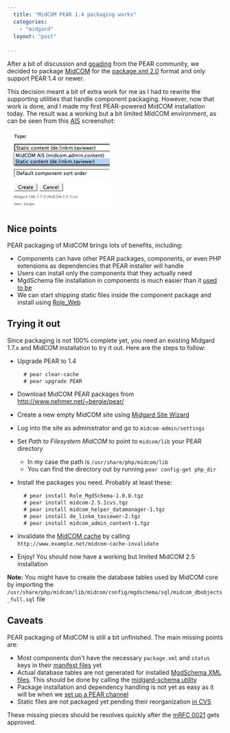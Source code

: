 ```yaml
---
  title: "MidCOM PEAR 1.4 packaging works"
  categories: 
    - "midgard"
  layout: "post"

---
```

After a bit of discussion and [goading][6] from the PEAR community, we decided to package [MidCOM][7] for the [package.xml 2.0][8] format and only support PEAR 1.4 or newer.

This decision meant a bit of extra work for me as I had to rewrite the supporting utilities that handle component packaging. However, now that work is done, and I made my first PEAR-powered MidCOM installation today. The result was a working but a bit limited MidCOM environment, as can be seen from this [AIS][12] screenshot:

![Component selector in AIS](/files/pear-packaged-ais.jpg)

## Nice points

PEAR packaging of MidCOM brings lots of benefits, including:

* Components can have other PEAR packages, components, or even PHP extensions as dependencies that PEAR installer will handle
* Users can install only the components that they actually need
* MgdSchema file installation in components is much easier than it [used to be][9]
* We can start shipping static files inside the component package and install using [Role_Web][10]

## Trying it out

Since packaging is not 100% complete yet, you need an existing Midgard 1.7.x and MidCOM installation to try it out. Here are the steps to follow:

* Upgrade PEAR to 1.4

        # pear clear-cache
        # pear upgrade PEAR

* Download MidCOM PEAR packages from <http://www.nehmer.net/~bergie/pear/>

* Create a new empty MidCOM site using [Midgard Site Wizard][13]

* Log into the site as administrator and go to `midcom-admin/settings`

* Set _Path to Filesystem MidCOM_ to point to `midcom/lib` your PEAR directory
  * In my case the path is `/usr/share/php/midcom/lib`
  * You can find the directory out by running `pear config-get php_dir`

* Install the packages you need. Probably at least these:

        # pear install Role_MgdSchema-1.0.0.tgz
        # pear install midcom-2.5.1cvs.tgz
        # pear install midcom_helper_datamanager-1.tgz
        # pear install de_linkm_taviewer-2.tgz
        # pear install midcom_admin_content-1.tgz

* Invalidate the [MidCOM cache][14] by calling `http://www.example.net/midcom-cache-invalidate`

* Enjoy! You should now have a working but limited MidCOM 2.5 installation

__Note:__ You might have to create the database tables used by MidCOM core by importing the `/usr/share/php/midcom/lib/midcom/config/mgdschema/sql/midcom_dbobjects_full.sql` file

## Caveats

PEAR packaging of MidCOM is still a bit unfinished. The main missing points are:

* Most components don't have the necessary `package.xml` and `status` keys in their [manifest files][1] yet
* Actual database tables are not generated for installed [MgdSchema XML files][2]. This should be done by calling the [midgard-schema utility][3]
* Package installation and dependency handling is not yet as easy as it will be when we [set up a PEAR channel][4]
* Static files are not packaged yet pending their reorganization [in CVS][11]

These missing pieces should be resolves quickly after the [mRFC 0021][5] gets approved.

[1]: http://www.midgard-project.org/midcom-permalink-a49e6562d06a3ce713e88e268ca66ab0
[2]: http://www.midgard-project.org/midcom-permalink-5958b308aed8e5f00d2f23a9345aafcc
[3]: http://www.nemein.com/people/piotras/table-and-columns-ok.html
[4]: http://www.schlitt.info/applications/blog/index.php?/archives/308-Set-up-your-own-PEAR-channel.html
[5]: http://www.midgard-project.org/midcom-permalink-912ed7142e595c67b0339d1217e93d25
[6]: http://bergie.iki.fi/blog/pear-packager-tries-to-be-too-smart/#comments
[7]: http://www.midgard-project.org/midcom-permalink-fc278b300819f654e0e561c6e233c67f
[8]: http://pear.php.net/manual/en/guide.developers.package2.php
[9]: http://www.openpsa.org/documentation/openpsa-2-installation/
[10]: http://pearified.com/index.php?package=Role_Web
[11]: http://midcom.tigris.org/source/browse/midcom/fs-midcom/
[12]: http://www.midgard-project.org/midcom-permalink-c8073a0bb8675c0bf08f34bef2284cd4
[13]: http://www.midgard-project.org/midcom-permalink-6a5e2b2fc1b998f6f1ac70946f355f1d
[14]: http://www.midgard-project.org/midcom-permalink-31a2252283aaf488a997b7f693726672